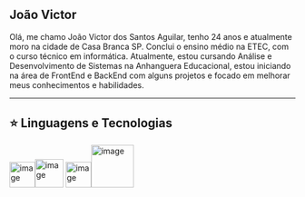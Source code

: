 João Victor 
-----------------------------------------------------------------------------------

Olá, me chamo João Victor dos Santos Aguilar, tenho 24 anos e atualmente moro na cidade de Casa Branca SP. Conclui o ensino médio na ETEC, com o curso
técnico em informática. Atualmente, estou cursando Análise e Desenvolvimento de Sistemas na Anhanguera Educacional, estou iniciando na área de FrontEnd e BackEnd
com alguns projetos e focado em melhorar meus conhecimentos e habilidades. 

___________________________________________________________________________________
⭐ Linguagens e Tecnologias
------------------------
<img width="45" height="45" alt="image" src="https://github.com/user-attachments/assets/5125f5e9-023b-4ad6-8bbb-5456ba6b1ffd" /><img width="50" height="50" alt="image" src="https://github.com/user-attachments/assets/077ba8e9-ce86-4222-a50d-6a63e9591910" /> 
<img width="45" height="45" alt="image" src="https://github.com/user-attachments/assets/773f7e4c-efba-4a4a-9f1c-c71934cb6e5d" /><img width="75" height="75" alt="image" src="https://github.com/user-attachments/assets/463bd6c0-e4a8-49cb-acaa-445896d6fd1b" />










<!---
joaovaguilar/joaovaguilar is a ✨ special ✨ repository because its `README.md` (this file) appears on your GitHub profile.
You can click the Preview link to take a look at your changes.
--->
